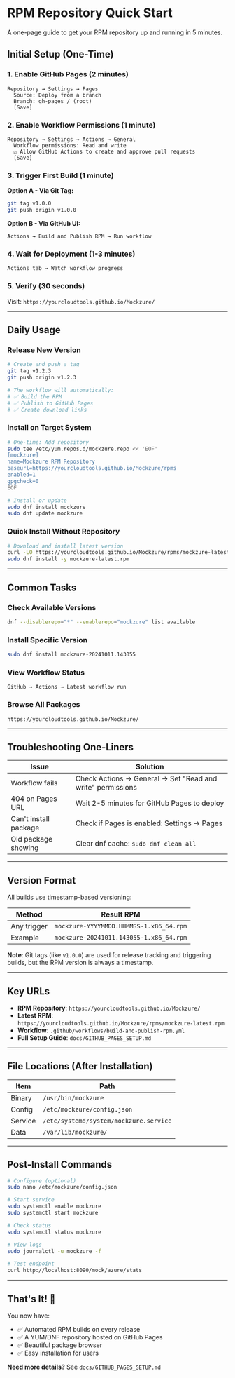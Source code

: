 # RPM Repository Quick Start

A one-page guide to get your RPM repository up and running in 5 minutes.

## Initial Setup (One-Time)

### 1. Enable GitHub Pages (2 minutes)

```
Repository → Settings → Pages
  Source: Deploy from a branch
  Branch: gh-pages / (root)
  [Save]
```

### 2. Enable Workflow Permissions (1 minute)

```
Repository → Settings → Actions → General
  Workflow permissions: Read and write
  ☑ Allow GitHub Actions to create and approve pull requests
  [Save]
```

### 3. Trigger First Build (1 minute)

**Option A - Via Git Tag:**
```bash
git tag v1.0.0
git push origin v1.0.0
```

**Option B - Via GitHub UI:**
```
Actions → Build and Publish RPM → Run workflow
```

### 4. Wait for Deployment (1-3 minutes)

```
Actions tab → Watch workflow progress
```

### 5. Verify (30 seconds)

Visit: `https://yourcloudtools.github.io/Mockzure/`

---

## Daily Usage

### Release New Version

```bash
# Create and push a tag
git tag v1.2.3
git push origin v1.2.3

# The workflow will automatically:
# ✅ Build the RPM
# ✅ Publish to GitHub Pages
# ✅ Create download links
```

### Install on Target System

```bash
# One-time: Add repository
sudo tee /etc/yum.repos.d/mockzure.repo << 'EOF'
[mockzure]
name=Mockzure RPM Repository
baseurl=https://yourcloudtools.github.io/Mockzure/rpms
enabled=1
gpgcheck=0
EOF

# Install or update
sudo dnf install mockzure
sudo dnf update mockzure
```

### Quick Install Without Repository

```bash
# Download and install latest version
curl -LO https://yourcloudtools.github.io/Mockzure/rpms/mockzure-latest.rpm
sudo dnf install -y mockzure-latest.rpm
```

---

## Common Tasks

### Check Available Versions

```bash
dnf --disablerepo="*" --enablerepo="mockzure" list available
```

### Install Specific Version

```bash
sudo dnf install mockzure-20241011.143055
```

### View Workflow Status

```
GitHub → Actions → Latest workflow run
```

### Browse All Packages

```
https://yourcloudtools.github.io/Mockzure/
```

---

## Troubleshooting One-Liners

| Issue | Solution |
|-------|----------|
| Workflow fails | Check Actions → General → Set "Read and write" permissions |
| 404 on Pages URL | Wait 2-5 minutes for GitHub Pages to deploy |
| Can't install package | Check if Pages is enabled: Settings → Pages |
| Old package showing | Clear dnf cache: `sudo dnf clean all` |

---

## Version Format

All builds use timestamp-based versioning:

| Method | Result RPM |
|--------|------------|
| Any trigger | `mockzure-YYYYMMDD.HHMMSS-1.x86_64.rpm` |
| Example | `mockzure-20241011.143055-1.x86_64.rpm` |

**Note**: Git tags (like `v1.0.0`) are used for release tracking and triggering builds, but the RPM version is always a timestamp.

---

## Key URLs

- **RPM Repository**: `https://yourcloudtools.github.io/Mockzure/`
- **Latest RPM**: `https://yourcloudtools.github.io/Mockzure/rpms/mockzure-latest.rpm`
- **Workflow**: `.github/workflows/build-and-publish-rpm.yml`
- **Full Setup Guide**: `docs/GITHUB_PAGES_SETUP.md`

---

## File Locations (After Installation)

| Item | Path |
|------|------|
| Binary | `/usr/bin/mockzure` |
| Config | `/etc/mockzure/config.json` |
| Service | `/etc/systemd/system/mockzure.service` |
| Data | `/var/lib/mockzure/` |

---

## Post-Install Commands

```bash
# Configure (optional)
sudo nano /etc/mockzure/config.json

# Start service
sudo systemctl enable mockzure
sudo systemctl start mockzure

# Check status
sudo systemctl status mockzure

# View logs
sudo journalctl -u mockzure -f

# Test endpoint
curl http://localhost:8090/mock/azure/stats
```

---

## That's It! 🎉

You now have:
- ✅ Automated RPM builds on every release
- ✅ A YUM/DNF repository hosted on GitHub Pages
- ✅ Beautiful package browser
- ✅ Easy installation for users

**Need more details?** See `docs/GITHUB_PAGES_SETUP.md`

